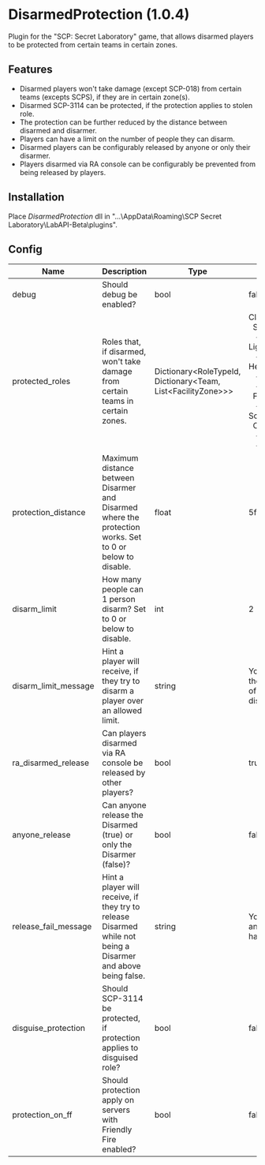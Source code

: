 # DisarmedProtection (1.0.4)
Plugin for the "SCP: Secret Laboratory" game, that allows disarmed players to be protected from certain teams in certain zones.

## Features
- Disarmed players won't take damage (except SCP-018) from certain teams (excepts SCPS), if they are in certain zone(s).
- Disarmed SCP-3114 can be protected, if the protection applies to stolen role.
- The protection can be further reduced by the distance between disarmed and disarmer.
- Players can have a limit on the number of people they can disarm.
- Disarmed players can be configurably released by anyone or only their disarmer.
- Players disarmed via RA console can be configurably be prevented from being released by players.

## Installation
Place *DisarmedProtection* dll in "...\AppData\Roaming\SCP Secret Laboratory\LabAPI-Beta\plugins".

## Config
|Name|Description|Type|Default value|
|---|---|---|---|
|debug|Should debug be enabled?|bool|false|
|protected_roles|Roles that, if disarmed, won't take damage from certain teams in certain zones.|Dictionary<RoleTypeId, Dictionary<Team, List\<FacilityZone>>>|ClassD:<br/>&nbsp;&nbsp;Scientists:<br/>&nbsp;&nbsp;&nbsp;- LightContainment<br/>&nbsp;&nbsp;&nbsp;- HeavyContainment<br/>&nbsp;&nbsp;&nbsp;- Entrance<br/>&nbsp;&nbsp;&nbsp;- Surface<br/>&nbsp;&nbsp;FoundationForces:<br/>&nbsp;&nbsp;&nbsp;- Entrance<br/>Scientists:<br/>&nbsp;&nbsp;ChaosInsurgency:<br/>&nbsp;&nbsp;&nbsp;- Entrance<br/>&nbsp;&nbsp;&nbsp;- Surface|
|protection_distance|Maximum distance between Disarmer and Disarmed where the protection works. Set to 0 or below to disable.|float|5f|
|disarm_limit|How many people can 1 person disarm? Set to 0 or below to disable.|int|2|
|disarm_limit_message|Hint a player will receive, if they try to disarm a player over an allowed limit.|string|You have reached the maximum limit of players you can disarm.|
|ra_disarmed_release|Can players disarmed via RA console be released by other players?|bool|true|
|anyone_release|Can anyone release the Disarmed (true) or only the Disarmer (false)?|bool|false|
|release_fail_message|Hint a player will receive, if they try to release Disarmed while not being a Disarmer and above being false.|string|You can't release any player you haven't disarmed.|
|disguise_protection|Should SCP-3114 be protected, if protection applies to disguised role?|bool|false|
|protection_on_ff|Should protection apply on servers with Friendly Fire enabled?|bool|false|
